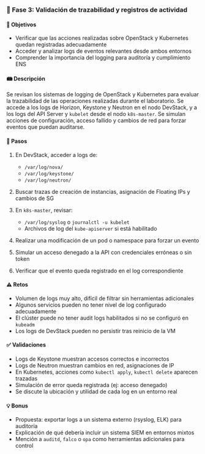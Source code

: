 ### 🔹 Fase 3: Validación de trazabilidad y registros de actividad

#### 🎯 Objetivos

* Verificar que las acciones realizadas sobre OpenStack y Kubernetes quedan registradas adecuadamente
* Acceder y analizar logs de eventos relevantes desde ambos entornos
* Comprender la importancia del logging para auditoría y cumplimiento ENS

#### 📾 Descripción

Se revisan los sistemas de logging de OpenStack y Kubernetes para evaluar la trazabilidad de las operaciones realizadas durante el laboratorio. Se accede a los logs de Horizon, Keystone y Neutron en el nodo DevStack, y a los logs del API Server y `kubelet` desde el nodo `k8s-master`. Se simulan acciones de configuración, acceso fallido y cambios de red para forzar eventos que puedan auditarse.

#### 🧼 Pasos

1. En DevStack, acceder a logs de:

   * `/var/log/nova/`
   * `/var/log/keystone/`
   * `/var/log/neutron/`
2. Buscar trazas de creación de instancias, asignación de Floating IPs y cambios de SG
3. En `k8s-master`, revisar:

   * `/var/log/syslog` o `journalctl -u kubelet`
   * Archivos de log del `kube-apiserver` si está habilitado
4. Realizar una modificación de un pod o namespace para forzar un evento
5. Simular un acceso denegado a la API con credenciales erróneas o sin token
6. Verificar que el evento queda registrado en el log correspondiente

#### ⚠️ Retos

* Volumen de logs muy alto, difícil de filtrar sin herramientas adicionales
* Algunos servicios pueden no tener nivel de log configurado adecuadamente
* El clúster puede no tener audit logs habilitados si no se configuró en `kubeadm`
* Los logs de DevStack pueden no persistir tras reinicio de la VM

#### ✅ Validaciones

* Logs de Keystone muestran accesos correctos e incorrectos
* Logs de Neutron muestran cambios en red, asignaciones de IP
* En Kubernetes, acciones como `kubectl apply`, `kubectl delete` aparecen trazadas
* Simulación de error queda registrada (ej: acceso denegado)
* Se discute la ubicación y utilidad de cada log en un entorno real

#### 💡 Bonus

* Propuesta: exportar logs a un sistema externo (rsyslog, ELK) para auditoría
* Explicación de qué debería incluir un sistema SIEM en entornos mixtos
* Mención a `auditd`, `falco` o `opa` como herramientas adicionales para control
